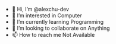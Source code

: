 - 👋 Hi, I’m @alexchu-dev
- 👀 I’m interested in Computer
- 🌱 I’m currently learning Programming
- 💞️ I’m looking to collaborate on Anything
- 📫 How to reach me Not Available

<!---
alexchu-dev/alexchu-dev is a ✨ special ✨ repository because its `README.md` (this file) appears on your GitHub profile.
You can click the Preview link to take a look at your changes.
--->
